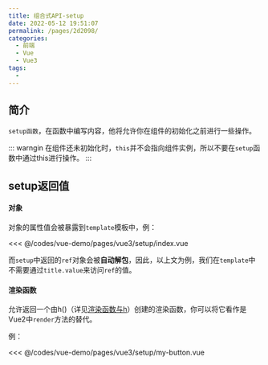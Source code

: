 ```yaml
---
title: 组合式API-setup
date: 2022-05-12 19:51:07
permalink: /pages/2d2098/
categories:
  - 前端
  - Vue
  - Vue3
tags:
  - 
---
```


## 简介

`setup函数`，在函数中编写内容，他将允许你在组件的初始化之前进行一些操作。

::: warngin
在组件还未初始化时，`this`并不会指向组件实例，所以不要在`setup`函数中通过this进行操作。
:::

## setup返回值

#### 对象

对象的属性值会被暴露到`template`模板中，例：

<<< @/codes/vue-demo/pages/vue3/setup/index.vue

而`setup`中返回的`ref`对象会被**自动解包**，因此，以上文为例，我们在`template`中不需要通过`title.value`来访问`ref`的值。

#### 渲染函数

允许返回一个由h()（详见[渲染函数与h](/pages/f556f3/)）创建的渲染函数，你可以将它看作是Vue2中`render`方法的替代。

例：

<<< @/codes/vue-demo/pages/vue3/setup/my-button.vue
